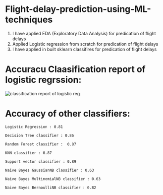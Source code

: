 # Flight-delay-prediction-using-ML-techniques

 1. I have applied EDA (Exploratory Data Analysis) for predication of flight delays
 2. Applied Logistic regression from scratch for predication of flight delays
 3. I have applied  in built sklearn classifires for predication of flight delays

# Accuracu Claasification report of logistic regrssion:
![classification report of logistic reg](https://user-images.githubusercontent.com/18098938/128925482-ed1b334e-ab82-4e16-adbb-6855c7416aa8.JPG)

# Accuracy of other classifiers:

    Logistic Regression : 0.81

    Decision Tree classifier : 0.86

    Random Forest classifier :  0.87

    KNN classifier : 0.87

    Support vector classifier : 0.89

    Naive Bayes GaussianNB classifier : 0.63

    Naive Bayes MultinomialNB classifier : 0.63

    Naive Bayes BernoulliNB classifier : 0.82
